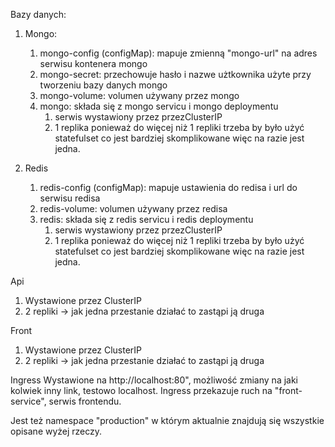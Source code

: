Bazy danych:
   1. Mongo:
      1. mongo-config (configMap):
         mapuje zmienną "mongo-url" na adres serwisu kontenera mongo
      2. mongo-secret:
         przechowuje hasło i nazwe użtkownika użyte przy tworzeniu bazy danych mongo
      3. mongo-volume:
         volumen używany przez mongo
      4. mongo:
         składa się z mongo servicu i mongo deploymentu
         1. serwis wystawiony przez przezClusterIP
         2. 1 replika ponieważ do więcej niż 1 repliki trzeba by było użyć statefulset co jest bardziej skomplikowane więc na razie jest jedna.

   2. Redis
      1. redis-config (configMap):
         mapuje ustawienia do redisa i url do serwisu redisa
      3. redis-volume:
         volumen używany przez redisa
      4. redis:
         składa się z redis servicu i redis deploymentu
         1. serwis wystawiony przez przezClusterIP
         2. 1 replika ponieważ do więcej niż 1 repliki trzeba by było użyć statefulset co jest bardziej skomplikowane więc na razie jest jedna.

Api
   1. Wystawione przez ClusterIP
   2. 2 repliki -> jak jedna przestanie działać to zastąpi ją druga

Front
   1. Wystawione przez ClusterIP
   2. 2 repliki -> jak jedna przestanie działać to zastąpi ją druga

Ingress
   Wystawione na http://localhost:80", możliwość zmiany na jaki kolwiek inny link, testowo localhost.
   Ingress przekazuje ruch na "front-service", serwis frontendu.

Jest też namespace "production" w którym aktualnie znajdują się wszystkie opisane wyżej rzeczy.
